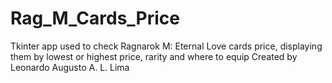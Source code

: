 # Rag_M_Cards_Price
Tkinter app used to check Ragnarok M: Eternal Love cards price, displaying them by lowest or highest price, rarity and where to equip
Created by Leonardo Augusto A. L. Lima




